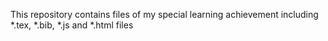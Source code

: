 This repository contains files of my special learning achievement including *.tex, *.bib, *.js and *.html files
